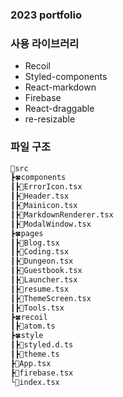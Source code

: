 ### 2023 portfolio

<!-- [![Notion](/coconut/images/notion.png)](https://respected-honey-7eb.notion.site/Getting-Started-77fd5f68dd0248818cf654362471fcb2) -->

### 사용 라이브러리

- Recoil
- Styled-components
- React-markdown
- Firebase
- React-draggable
- re-resizable

### 파일 구조

```bash
🌳src
┣🍀components
┃┣🌱ErrorIcon.tsx
┃┣🌱Header.tsx
┃┣🌱Mainicon.tsx
┃┣🌱MarkdownRenderer.tsx
┃┣🌱ModalWindow.tsx
┣🍀pages
┃┣🌱Blog.tsx
┃┣🌱Coding.tsx
┃┣🌱Dungeon.tsx
┃┣🌱Guestbook.tsx
┃┣🌱Launcher.tsx
┃┣🌱resume.tsx
┃┣🌱ThemeScreen.tsx
┃┣🌱Tools.tsx
┣🍀recoil
┃┣🌱atom.ts
┣🍀style
┃┣🌱styled.d.ts
┃┣🌱theme.ts
┣🌱App.tsx
┣🌱firebase.tsx
└🌱index.tsx
```

